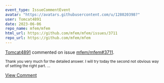 ```yaml
---
event_type: IssueCommentEvent
avatar: "https://avatars.githubusercontent.com/u/128020398?"
user: Tomcat4891
date: 2023-06-06
repo_name: mfem/mfem
html_url: https://github.com/mfem/mfem/issues/3711
repo_url: https://github.com/mfem/mfem
---
```


<a href='https://github.com/Tomcat4891' target='_blank'>Tomcat4891</a> commented on issue <a href='https://github.com/mfem/mfem/issues/3711' target='_blank'>mfem/mfem#3711</a>.

<small>Thank you very much for the detailed answer. I will try today the second not obvious way of setting the right part....</small>

<a href='https://github.com/mfem/mfem/issues/3711' target='_blank'>View Comment</a>